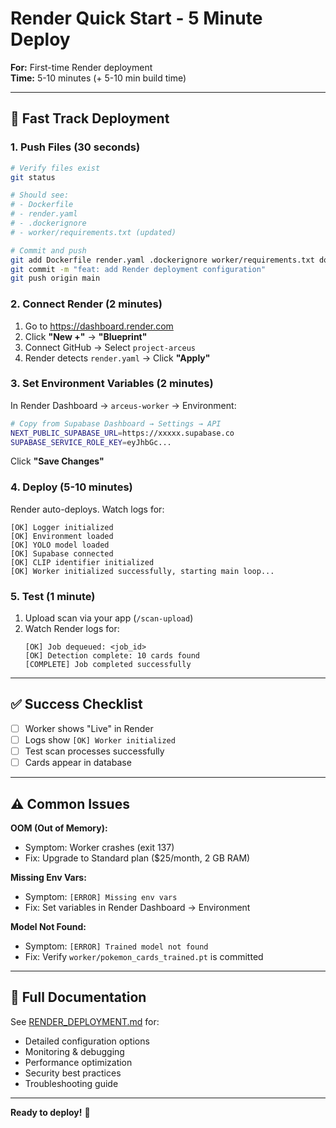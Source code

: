 # Render Quick Start - 5 Minute Deploy

**For:** First-time Render deployment  
**Time:** 5-10 minutes (+ 5-10 min build time)

---

## 🚀 Fast Track Deployment

### 1. Push Files (30 seconds)

```bash
# Verify files exist
git status

# Should see:
# - Dockerfile
# - render.yaml
# - .dockerignore
# - worker/requirements.txt (updated)

# Commit and push
git add Dockerfile render.yaml .dockerignore worker/requirements.txt docs/RENDER_*.md
git commit -m "feat: add Render deployment configuration"
git push origin main
```

### 2. Connect Render (2 minutes)

1. Go to https://dashboard.render.com
2. Click **"New +"** → **"Blueprint"**
3. Connect GitHub → Select `project-arceus`
4. Render detects `render.yaml` → Click **"Apply"**

### 3. Set Environment Variables (2 minutes)

In Render Dashboard → `arceus-worker` → Environment:

```bash
# Copy from Supabase Dashboard → Settings → API
NEXT_PUBLIC_SUPABASE_URL=https://xxxxx.supabase.co
SUPABASE_SERVICE_ROLE_KEY=eyJhbGc...
```

Click **"Save Changes"**

### 4. Deploy (5-10 minutes)

Render auto-deploys. Watch logs for:

```
[OK] Logger initialized
[OK] Environment loaded
[OK] YOLO model loaded
[OK] Supabase connected
[OK] CLIP identifier initialized
[OK] Worker initialized successfully, starting main loop...
```

### 5. Test (1 minute)

1. Upload scan via your app (`/scan-upload`)
2. Watch Render logs for:
   ```
   [OK] Job dequeued: <job_id>
   [OK] Detection complete: 10 cards found
   [COMPLETE] Job completed successfully
   ```

---

## ✅ Success Checklist

- [ ] Worker shows "Live" in Render
- [ ] Logs show `[OK] Worker initialized`
- [ ] Test scan processes successfully
- [ ] Cards appear in database

---

## ⚠️ Common Issues

**OOM (Out of Memory):**
- Symptom: Worker crashes (exit 137)
- Fix: Upgrade to Standard plan ($25/month, 2 GB RAM)

**Missing Env Vars:**
- Symptom: `[ERROR] Missing env vars`
- Fix: Set variables in Render Dashboard → Environment

**Model Not Found:**
- Symptom: `[ERROR] Trained model not found`
- Fix: Verify `worker/pokemon_cards_trained.pt` is committed

---

## 📖 Full Documentation

See [RENDER_DEPLOYMENT.md](./RENDER_DEPLOYMENT.md) for:
- Detailed configuration options
- Monitoring & debugging
- Performance optimization
- Security best practices
- Troubleshooting guide

---

**Ready to deploy!** 🎯



